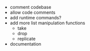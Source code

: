 - comment codebase
- allow code comments
- add runtime commands?
- add more list manipulation functions
  - take
  - drop
  - replicate
- documentation